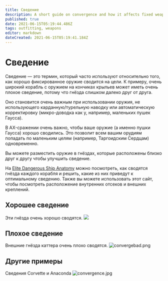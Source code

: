 ```yaml
---
title: Сведение
description: A short guide on convergence and how it affects fixed weapons
published: true
date: 2021-06-15T05:19:44.486Z
tags: outfitting, weapons
editor: markdown
dateCreated: 2021-06-15T05:19:41.184Z
---
```


# Сведение

Сведение — это термин, который часто используют относительно того, как хорошо фиксированное оружие сводится на цели. К примеру, очень широкий корабль с оружием на кончиках крыльев может иметь очень плохое сведение, потому что гнёзда слишком далеко друг от друга.

Оно становится очень важным при использовании оружия, не использующего карданную/турельную наводку или автоматическую корректировку (микро-доводка как у, например, маленьких пушек Гаусса).

В AX-сражении очень важно, чтобы ваше оружие (а именно пушки Гаусса) хорошо сводились. Это позволит всем вашим орудиям попадать по маленьким целям (например, Таргоидским Сердцам) одновременно.

Вы можете разместить оружие в гнёздах, которые расположены близко друг к другу чтобы улучшить сведение.

На [Elite Dangerous Ship Anatomy](http://a.teall.info/edsa/) можно посмотреть, как сводятся гнёзда каждого корабля и решить, какие из них приведут к оптимальному сведению. Также вы можете использовать этот сайт, чтобы посмотреть расположение внутренних отсеков и внешних креплений.


## Хорошее сведение

Эти гнёзда очень хорошо сводятся. ![](/img/convergegood.png)

## Плохое сведение

Внешние гнёзда каттера очень плохо сводятся. ![convergebad.png](/img/convergebad.png)

## Другие примеры

Сведения Corvette и Anaconda ![convergence.jpg](/img/convergence.jpg)
